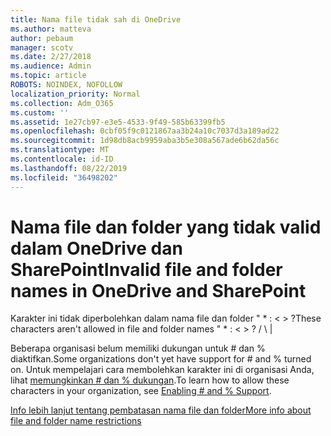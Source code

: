 ```yaml
---
title: Nama file tidak sah di OneDrive
ms.author: matteva
author: pebaum
manager: scotv
ms.date: 2/27/2018
ms.audience: Admin
ms.topic: article
ROBOTS: NOINDEX, NOFOLLOW
localization_priority: Normal
ms.collection: Adm_O365
ms.custom: ''
ms.assetid: 1e27cb97-e3e5-4533-9f49-585b63399fb5
ms.openlocfilehash: 0cbf05f9c0121867aa3b24a10c7037d3a189ad22
ms.sourcegitcommit: 1d98db8acb9959aba3b5e308a567ade6b62da56c
ms.translationtype: MT
ms.contentlocale: id-ID
ms.lasthandoff: 08/22/2019
ms.locfileid: "36498202"
---
```

# <a name="invalid-file-and-folder-names-in-onedrive-and-sharepoint"></a><span data-ttu-id="fa383-102">Nama file dan folder yang tidak valid dalam OneDrive dan SharePoint</span><span class="sxs-lookup"><span data-stu-id="fa383-102">Invalid file and folder names in OneDrive and SharePoint</span></span>

<span data-ttu-id="fa383-103">Karakter ini tidak diperbolehkan dalam nama file dan folder " \* : \< \> ?</span><span class="sxs-lookup"><span data-stu-id="fa383-103">These characters aren't allowed in file and folder names " \* : \< \> ?</span></span> <span data-ttu-id="fa383-104">/ \ |</span><span class="sxs-lookup"><span data-stu-id="fa383-104"></span></span> 
  
<span data-ttu-id="fa383-105">Beberapa organisasi belum memiliki dukungan untuk # dan % diaktifkan.</span><span class="sxs-lookup"><span data-stu-id="fa383-105">Some organizations don't yet have support for # and % turned on.</span></span> <span data-ttu-id="fa383-106">Untuk mempelajari cara membolehkan karakter ini di organisasi Anda, lihat [memungkinkan # dan % dukungan](https://go.microsoft.com/fwlink/?linkid=862611).</span><span class="sxs-lookup"><span data-stu-id="fa383-106">To learn how to allow these characters in your organization, see [Enabling # and % Support](https://go.microsoft.com/fwlink/?linkid=862611).</span></span> 
  
[<span data-ttu-id="fa383-107">Info lebih lanjut tentang pembatasan nama file dan folder</span><span class="sxs-lookup"><span data-stu-id="fa383-107">More info about file and folder name restrictions</span></span>](https://go.microsoft.com/fwlink/?linkid=866430)
  

